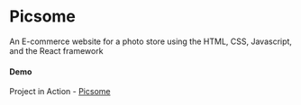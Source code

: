 # Picsome
An E-commerce website for a photo store using the HTML, CSS, Javascript, and the React framework

#### Demo

Project in Action - [Picsome](https://rad-cendol-1ec28a.netlify.app/)
